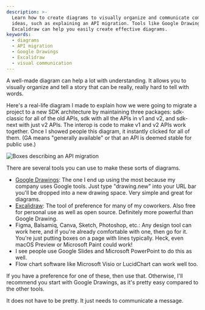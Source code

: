 ```yaml
---
description: >-
  Learn how to create diagrams to visually organize and communicate complex
  ideas, such as explaining an API migration. Tools like Google Drawings and
  Excalidraw can help you easily create effective diagrams.
keywords:
  - diagrams
  - API migration
  - Google Drawings
  - Excalidraw
  - visual communication
---
```


A well-made diagram can help a lot with understanding. It allows you to visually organize and tell a story that can be really, really hard to tell with words.

Here's a real-life diagram I made to explain how we were going to migrate a project to a new SDK architecture by maintaining three packages: sdk-classic for all of the old APIs, sdk with all the APIs in v1 and v2, and sdk-next with just v2 APIs. The interop is code to make v1 and v2 APIs work together. Once I showed people this diagram, it instantly clicked for all of them. (GA means "generally available" or that an API is deemed stable for public use.)

![Boxes describing an API migration](/images/boxes.jpg)

There are several tools you can use to make these sorts of diagrams.

- [Google Drawings][drawings]: The one I end up using the most because my company uses Google tools. Just type "drawing.new" into your URL bar you'll be dropped into a new drawing space. Very simple and great for diagrams.
- [Excalidraw][excalidraw]: The tool of preference for many of my coworkers. Also free for personal use as well as open source. Definitely more powerful than Google Drawing.
- Figma, Balsamiq, Canva, Sketch, Photoshop, etc.: Any design tool can work here, and if you're already comfortable with one, then go for it. You're just putting boxes on a page with lines typically. Heck, even macOS Preview or Microsoft Paint could work!
- I see people use Google Slides and Microsoft PowerPoint to do this as well.
- Flow chart software like Microsoft Visio or LucidChart can work well too.

If you have a preference for one of these, then use that. Otherwise, I'll recommend you start with Google Drawings, as it's pretty easy compared to the other tools.

It does not have to be pretty. It just needs to communicate a message.

[excalidraw]: https://excalidraw.com/
[drawings]: https://docs.google.com/drawings/
